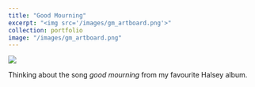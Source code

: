 ```yaml
---
title: "Good Mourning"
excerpt: "<img src='/images/gm_artboard.png'>"
collection: portfolio
image: "/images/gm_artboard.png"
---
```

<img src='gm_artboard.png'>

Thinking about the song <i>good mourning</i> from my favourite Halsey album.
